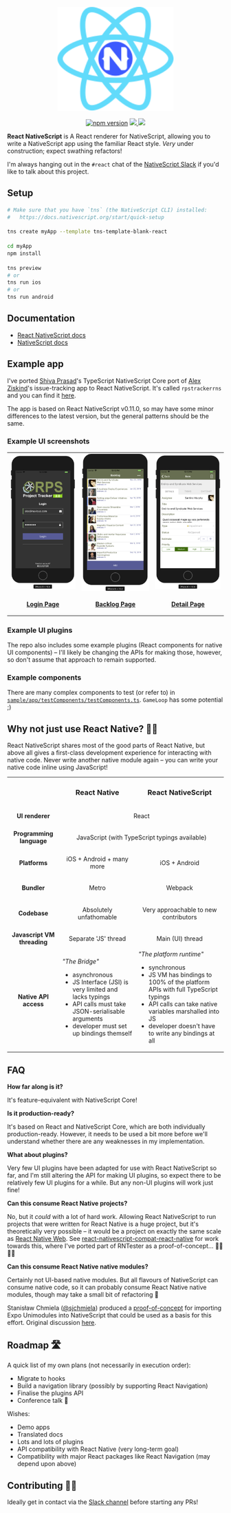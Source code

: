 <p align="center">
    <img src="github_img/RNS_logo.svg" width="270">
</p>

<p align="center">
    <a href="https://badge.fury.io/js/react-nativescript"><img src="https://badge.fury.io/js/react-nativescript.svg" alt="npm version" height="18"></a>
    <!-- <a href="https://github.com/shirakaba/nside">
        <img src="http://githubbadges.com/star.svg?user=shirakaba&repo=react-nativescript&style=flat"/>
    </a> -->
    <!-- <a href="https://github.com/shirakaba/nside/fork">
        <img src="http://githubbadges.com/fork.svg?user=shirakaba&repo=react-nativescript&style=flat"/>
    </a> -->
    <a href="https://opensource.org/licenses/mit-license.php">
        <img src="https://badges.frapsoft.com/os/mit/mit.png?v=103"/>
    </a>
    <!-- <a href="http://makeapullrequest.com">
        <img src="https://img.shields.io/badge/PRs-welcome-brightgreen.svg?style=flat"/>
    </a> -->
    <a href="https://twitter.com/intent/follow?screen_name=LinguaBrowse">
        <img src="https://img.shields.io/twitter/follow/LinguaBrowse.svg?style=social&logo=twitter"/>
    </a>
</p>

**React NativeScript** is A React renderer for NativeScript, allowing you to write a NativeScript app using the familiar React style. *Very* under construction; expect swathing refactors!

I'm always hanging out in the `#react` chat of the [NativeScript Slack](https://nativescriptcommunity.slack.com) if you'd like to talk about this project.

## Setup

```sh
# Make sure that you have `tns` (the NativeScript CLI) installed:
#   https://docs.nativescript.org/start/quick-setup

tns create myApp --template tns-template-blank-react

cd myApp
npm install

tns preview
# or
tns run ios
# or
tns run android
```

## Documentation

* [React NativeScript docs](https://react-nativescript.netlify.com)
* [NativeScript docs](https://docs.nativescript.org/start/introduction)

## Example app

I've ported [Shiva Prasad](https://github.com/shiv19)'s TypeScript NativeScript Core port of [Alex Ziskind](https://github.com/alexziskind1)'s issue-tracking app to React NativeScript. It's called `rpstrackerrns` and you can find it [here](https://github.com/shirakaba/rpstrackerrns).

The app is based on React NativeScript v0.11.0, so may have some minor differences to the latest version, but the general patterns should be the same.

### Example UI screenshots

<table>
    <tbody>
        <tr>
            <td align="center" valign="middle">
                <img width="200px" src="/github_img/LoginPage.png"/>
            </td>
            <td align="center" valign="middle">
                <img width="200px" src="/github_img/BacklogPage.png"/>
            </td>
            <td align="center" valign="middle">
                <img width="200px" src="/github_img/DetailPage.png"/>
            </td>
        </tr>
        <tr>
            <td align="center" valign="middle">
                <p><b><a href="https://github.com/shirakaba/rpstrackerrns/tree/master/app/views/pages/login/LoginPage.tsx">Login Page</a></b></p>
            </td>
            <td align="center" valign="middle">
                <p><b><a href="https://github.com/shirakaba/rpstrackerrns/tree/master/app/views/pages/backlog/BacklogPage.tsx">Backlog Page</a></b></p>
            </td>
            <td align="center" valign="middle">
                <p><b><a href="https://github.com/shirakaba/rpstrackerrns/blob/master/app/views/pages/detail/DetailPage.tsx">Detail Page</a></b></p>
            </td>
        </tr>
    </tbody>
</table>


### Example UI plugins

The repo also includes some example plugins (React components for native UI components) – I'll likely be changing the APIs for making those, however, so don't assume that approach to remain supported.

### Example components

There are many complex components to test (or refer to) in [`sample/app/testComponents/testComponents.ts`](https://github.com/shirakaba/react-nativescript/blob/master/sample/app/testComponents/testComponents.ts). `GameLoop` has some potential ;)

## Why not just use React Native? 🤷‍♂️

React NativeScript shares most of the good parts of React Native, but above all gives a first-class development experience for interacting with native code. Never write another native module again – you can write your native code inline using JavaScript!

<table>
    <tbody>
        <tr>
            <td align="center" valign="middle">
            </td>
            <td align="center" valign="middle">
                <h3>React Native</h3>
            </td>
            <td align="center" valign="middle">
                <h3>React NativeScript</h3>
            </td>
        </tr>
        <tr>
            <td align="center" valign="middle">
                <strong>UI renderer</strong>
            </td>
            <td align="center" valign="middle" colspan="2">
                <p>React</p>
            </td>
        </tr>
        <tr>
            <td align="center" valign="middle">
                <strong>Programming language</strong>
            </td>
            <td align="center" valign="middle" colspan="2">
                <p>JavaScript (with TypeScript typings available)</p>
            </td>
        </tr>
        <tr>
            <td align="center" valign="middle">
                <strong>Platforms</strong>
            </td>
            <td align="center" valign="middle">
                <p>iOS + Android + many more</p>
            </td>
            <td align="center" valign="middle">
                <p>iOS + Android</p>
            </td>
        </tr>
        <tr>
            <td align="center" valign="middle">
                <strong>Bundler</strong>
            </td>
            <td align="center" valign="middle">
                <p>Metro</p>
            </td>
            <td align="center" valign="middle">
                <p>Webpack</p>
            </td>
        </tr>
        <tr>
            <td align="center" valign="middle">
                <strong>Codebase</strong>
            </td>
            <td align="center" valign="middle">
                <p>Absolutely unfathomable</p>
            </td>
            <td align="center" valign="middle">
                <p>Very approachable to new contributors</p>
            </td>
        </tr>
        <tr>
            <td align="center" valign="middle">
                <strong>Javascript VM threading</strong>
            </td>
            <td align="center" valign="middle">
                <p>Separate 'JS' thread</p>
            </td>
            <td align="center" valign="middle">
                <p>Main (UI) thread</p>
            </td>
        </tr>
        <tr>
            <td align="center" valign="middle">
                <strong>Native API access</strong>
            </td>
            <td align="left" valign="middle">
                <em>"The Bridge"</em>
                <ul>
                    <li>asynchronous</li>
                    <li>JS Interface (JSI) is very limited and lacks typings</li>
                    <li>API calls must take JSON-serialisable arguments</li>
                    <li>developer must set up bindings themself</li>
                </ul>
            </td>
            <td align="left" valign="middle">
                <em>"The platform runtime"</em>
                <ul>
                    <li>synchronous</li>
                    <li>JS VM has bindings to 100% of the platform APIs with full TypeScript typings</li>
                    <li>API calls can take native variables marshalled into JS</li>
                    <li>developer doesn't have to write any bindings at all</li>
                </ul>
            </td>
        </tr>
    </tbody>
</table>

## FAQ

**How far along is it?**

It's feature-equivalent with NativeScript Core!

**Is it production-ready?**

It's based on React and NativeScript Core, which are both individually production-ready. However, it needs to be used a bit more before we'll understand whether there are any weaknesses in my implementation.

**What about plugins?**

Very few UI plugins have been adapted for use with React NativeScript so far, and I'm still altering the API for making UI plugins, so expect there to be relatively few UI plugins for a while. But any non-UI plugins will work just fine!

**Can this consume React Native projects?**

No, but it *could* with a lot of hard work. Allowing React NativeScript to run projects that were written for React Native is a huge project, but it's theoretically very possible – it would be a project on exactly the same scale as [React Native Web](https://github.com/necolas/react-native-web). See [react-nativescript-compat-react-native](https://github.com/shirakaba/react-nativescript-compat-react-native) for work towards this, where I've ported part of RNTester as a proof-of-concept... 👩‍🔬👨‍🔬

**Can this consume React Native native modules?**

Certainly not UI-based native modules. But all flavours of NativeScript can consume native code, so it can probably consume React Native native modules, though may take a small bit of refactoring 🤔

Stanisław Chmiela ([@sjchmiela](https://twitter.com/sjchmiela)) produced a [proof-of-concept](https://gist.github.com/sjchmiela/e1fcb7ca255e77e92bb2c64bc63b7fee) for importing Expo Unimodules into NativeScript that could be used as a basis for this effort. Original discussion [here](https://twitter.com/sjchmiela/status/1158402590499057665?s=20).

## Roadmap 🛣

A quick list of my own plans (not necessarily in execution order):

* Migrate to hooks
* Build a navigation library (possibly by supporting React Navigation)
* Finalise the plugins API
* Conference talk 🤞

Wishes:

* Demo apps
* Translated docs
* Lots and lots of plugins
* API compatibility with React Native (very long-term goal)
* Compatibility with major React packages like React Navigation (may depend upon above)

## Contributing 🙋‍♀️

Ideally get in contact via the [Slack channel](https://nativescriptcommunity.slack.com/messages/CJ2B77CJ1/) before starting any PRs!
